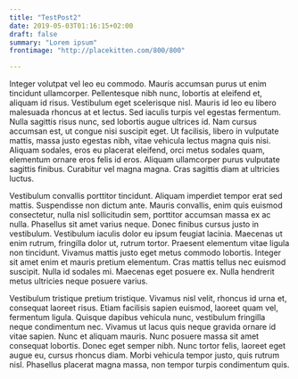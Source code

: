 ```yaml
---
title: "TestPost2"
date: 2019-05-03T01:16:15+02:00
draft: false
summary: "Lorem ipsum"
frontimage: "http://placekitten.com/800/800"

---
```


Integer volutpat vel leo eu commodo. Mauris accumsan purus ut enim tincidunt ullamcorper. Pellentesque nibh nunc, lobortis at eleifend et, aliquam id risus. Vestibulum eget scelerisque nisl. Mauris id leo eu libero malesuada rhoncus at et lectus. Sed iaculis turpis vel egestas fermentum. Nulla sagittis risus nunc, sed lobortis augue ultrices id. Nam cursus accumsan est, ut congue nisi suscipit eget. Ut facilisis, libero in vulputate mattis, massa justo egestas nibh, vitae vehicula lectus magna quis nisi. Aliquam sodales, eros eu placerat eleifend, orci metus sodales quam, elementum ornare eros felis id eros. Aliquam ullamcorper purus vulputate sagittis finibus. Curabitur vel magna magna. Cras sagittis diam at ultricies luctus.

Vestibulum convallis porttitor tincidunt. Aliquam imperdiet tempor erat sed mattis. Suspendisse non dictum ante. Mauris convallis, enim quis euismod consectetur, nulla nisl sollicitudin sem, porttitor accumsan massa ex ac nulla. Phasellus sit amet varius neque. Donec finibus cursus justo in vestibulum. Vestibulum iaculis dolor eu ipsum feugiat lacinia. Maecenas ut enim rutrum, fringilla dolor ut, rutrum tortor. Praesent elementum vitae ligula non tincidunt. Vivamus mattis justo eget metus commodo lobortis. Integer sit amet enim et mauris pretium elementum. Cras mattis tellus nec euismod suscipit. Nulla id sodales mi. Maecenas eget posuere ex. Nulla hendrerit metus ultricies neque posuere varius.

Vestibulum tristique pretium tristique. Vivamus nisl velit, rhoncus id urna et, consequat laoreet risus. Etiam facilisis sapien euismod, laoreet quam vel, fermentum ligula. Quisque dapibus vehicula nunc, vestibulum fringilla neque condimentum nec. Vivamus ut lacus quis neque gravida ornare id vitae sapien. Nunc et aliquam mauris. Nunc posuere massa sit amet consequat lobortis. Donec eget semper nibh. Nunc tortor felis, laoreet eget augue eu, cursus rhoncus diam. Morbi vehicula tempor justo, quis rutrum nisl. Phasellus placerat magna massa, non tempor turpis condimentum quis.
